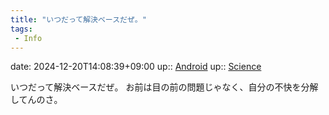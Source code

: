 ```yaml
---
title: "いつだって解決ベースだぜ。"
tags:
 - Info
---
```


date: 2024-12-20T14:08:39+09:00
up:: [Android](Bar/Novel/Topics/Android.md)
up:: [Science](Bar/Novel/Topics/Science.md)

いつだって解決ベースだぜ。
お前は目の前の問題じゃなく、自分の不快を分解してんのさ。
